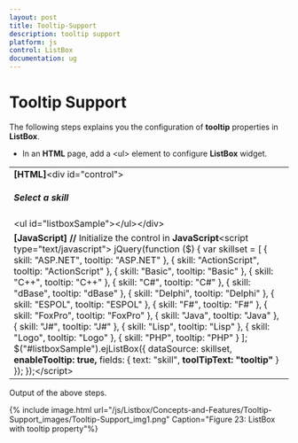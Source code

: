 ```yaml
---
layout: post
title: Tooltip-Support
description: tooltip support
platform: js
control: ListBox
documentation: ug
---
```


# Tooltip Support

The following steps explains you the configuration of **tooltip** properties in **ListBox**.

* In an **HTML** page, add a &lt;ul&gt; element to configure **ListBox** widget.


<table>
<tr>
<td>
<b>[HTML]</b>&lt;div id="control"&gt;    <h5 class="ctrllabel">Select a skill</h5>    &lt;ul id="listboxSample"&gt;&lt;/ul&gt;&lt;/div&gt;</td></tr>
<tr>
<td>
<b>[JavaScript] </b><b>// </b>Initialize the control in <b>JavaScript</b>&lt;script type="text/javascript"&gt;    jQuery(function ($) {        var skillset = [        { skill: "ASP.NET", tooltip: "ASP.NET" }, { skill: "ActionScript", tooltip: "ActionScript" }, { skill: "Basic", tooltip: "Basic" },        { skill: "C++", tooltip: "C++" }, { skill: "C#", tooltip: "C#" }, { skill: "dBase", tooltip: "dBase" }, { skill: "Delphi", tooltip: "Delphi" },        { skill: "ESPOL", tooltip: "ESPOL" }, { skill: "F#", tooltip: "F#" }, { skill: "FoxPro", tooltip: "FoxPro" }, { skill: "Java", tooltip: "Java" },        { skill: "J#", tooltip: "J#" }, { skill: "Lisp", tooltip: "Lisp" }, { skill: "Logo", tooltip: "Logo" }, { skill: "PHP", tooltip: "PHP" }        ];        $("#listboxSample").ejListBox({            dataSource: skillset, <b>enableTooltip: true,</b>            fields: { text: "skill", <b>toolTipText: "tooltip"</b> }        });    });&lt;/script&gt;</td></tr>
</table>


Output of the above steps.


{% include image.html url="/js/Listbox/Concepts-and-Features/Tooltip-Support_images/Tooltip-Support_img1.png" Caption="Figure 23: ListBox with tooltip property"%}

